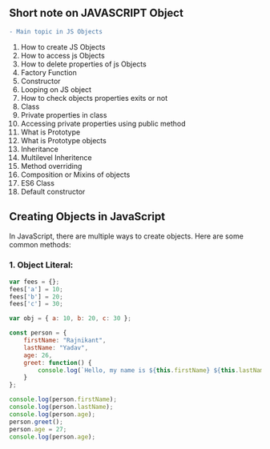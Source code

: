 <!-- **Short note of JAVASCRIPT Object** -->
## Short note on JAVASCRIPT Object
```diff
- Main topic in JS Objects
```
1. How to create JS Objects
2. How to access js Objects
3. How to delete properties of js Objects
5. Factory Function
6. Constructor
7. Looping on JS object
8. How to check objects properties exits or not
9. Class
10. Private properties in class
11. Accessing private properties using public method
12. What is Prototype
13. What is Prototype objects
14. Inheritance 
15. Multilevel Inheritence
16. Method overriding
17. Composition or Mixins of objects
18. ES6 Class
19. Default constructor



## Creating Objects in JavaScript

In JavaScript, there are multiple ways to create objects. Here are some common methods:

### 1. Object Literal:

```javascript
var fees = {};
fees['a'] = 10;
fees['b'] = 20;
fees['c'] = 30;

var obj = { a: 10, b: 20, c: 30 };

const person = {
    firstName: "Rajnikant",
    lastName: "Yadav",
    age: 26,
    greet: function() {
        console.log(`Hello, my name is ${this.firstName} ${this.lastName}`);
    }
};

console.log(person.firstName);
console.log(person.lastName);
console.log(person.age);
person.greet();
person.age = 27;
console.log(person.age);
